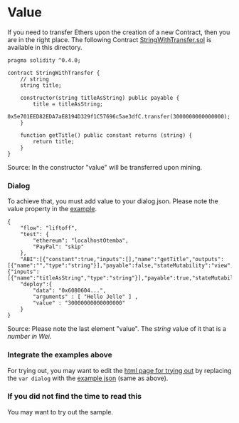 # Value
If you need to transfer Ethers upon the creation of a new Contract, then you are in the right place.
The following Contract [StringWithTransfer.sol](https://github.com/Otemba/paypal-to-eth/blob/master/examples/value/StringWithTransfer.sol) is available in this directory.

    pragma solidity ^0.4.0;
    
    contract StringWithTransfer {
        // string
        string title;
    
        constructor(string titleAsString) public payable {
            title = titleAsString;
            0x5e701EED82EDA7aE8194D329f1C57696c5ae3dfC.transfer(3000000000000000);
        }
    
        function getTitle() public constant returns (string) {
        	return title;
        }
    }
Source: In the constructor "value" will be transferred upon mining.
### Dialog
To achieve that, you must add value to your dialog.json. Please note the value property in the [example](https://github.com/Otemba/paypal-to-eth/blob/master/examples/value/happyFlowCreateContractWithValue.json).

    {
    	"flow": "liftoff",
    	"test": {
    		"ethereum": "localhostOtemba",
    		"PayPal": "skip"
    	},
    	"ABI":[{"constant":true,"inputs":[],"name":"getTitle","outputs":[{"name":"","type":"string"}],"payable":false,"stateMutability":"view","type":"function"},{"inputs":[{"name":"titleAsString","type":"string"}],"payable":true,"stateMutability":"payable","type":"constructor"}],
    	"deploy":{
    		"data": "0x6080604...",
    		"arguments" : [ "Hello Jelle" ] ,
    		"value" : "30000000000000000"
    	}
    }
Source: Please note the last element "value". The *string* value of it that is a *number in Wei*. 
### Integrate the examples above
For trying out, you may want to edit the [html page for trying out](https://github.com/Otemba/paypal-to-eth/blob/master/otembaTryOutPage.html) by replacing the `var dialog` with the [example json](https://github.com/Otemba/paypal-to-eth/blob/master/examples/value/happyFlowCreateContractWithValue.json) (same as above).
### If you did not find the time to read this
You may want to try out the sample.
<!--stackedit_data:
eyJoaXN0b3J5IjpbNTg2NTk2MTIwLC0zNjU5MzkxODhdfQ==
-->